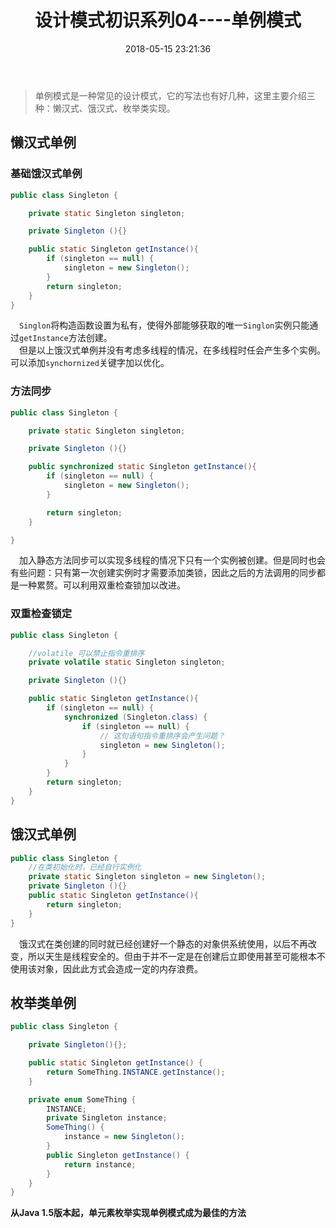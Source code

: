 ﻿---
layout: ew
title: 设计模式初识系列04----单例模式
date: 2018-05-15 23:21:36
tags:
    - Java
    - 设计模式
---

>单例模式是一种常见的设计模式，它的写法也有好几种，这里主要介绍三种：懒汉式、饿汉式、枚举类实现。

<!--more-->

## 懒汉式单例

### 基础饿汉式单例
```java
public class Singleton {

    private static Singleton singleton;

    private Singleton (){}

    public static Singleton getInstance(){
        if (singleton == null) {
            singleton = new Singleton();
        }
        return singleton;
    }
}
```
&ensp;&ensp;`Singlon`将构造函数设置为私有，使得外部能够获取的唯一`Singlon`实例只能通过`getInstance`方法创建。
<br>
&ensp;&ensp;但是以上饿汉式单例并没有考虑多线程的情况，在多线程时任会产生多个实例。可以添加`synchornized`关键字加以优化。

### 方法同步
```java
public class Singleton {

    private static Singleton singleton;

    private Singleton (){}

    public synchronized static Singleton getInstance(){
        if (singleton == null) {
            singleton = new Singleton();
        }

        return singleton;
    }

}
```
&ensp;&ensp;加入静态方法同步可以实现多线程的情况下只有一个实例被创建。但是同时也会有些问题：只有第一次创建实例时才需要添加类锁，因此之后的方法调用的同步都是一种累赘。可以利用双重检查锁加以改进。

### 双重检查锁定
```java
public class Singleton {

    //volatile 可以禁止指令重排序
    private volatile static Singleton singleton;

    private Singleton (){}

    public static Singleton getInstance(){
        if (singleton == null) {
            synchronized (Singleton.class) {
                if (singleton == null) {
                    // 这句语句指令重排序会产生问题？
                    singleton = new Singleton();
                }
            }
        }
        return singleton;
    }
}
```

## 饿汉式单例
```java
public class Singleton {
    //在类初始化时，已经自行实例化
    private static Singleton singleton = new Singleton();
    private Singleton (){}
    public static Singleton getInstance(){
        return singleton;
    }
}
```
&ensp;&ensp;饿汉式在类创建的同时就已经创建好一个静态的对象供系统使用，以后不再改变，所以天生是线程安全的。但由于并不一定是在创建后立即使用甚至可能根本不使用该对象，因此此方式会造成一定的内存浪费。

## 枚举类单例
```java
public class Singleton {

    private Singleton(){};

    public static Singleton getInstance() {
        return SomeThing.INSTANCE.getInstance();
    }

    private enum SomeThing {
        INSTANCE;
        private Singleton instance;
        SomeThing() {
            instance = new Singleton();
        }
        public Singleton getInstance() {
            return instance;
        }
    }
}
```
**从Java 1.5版本起，单元素枚举实现单例模式成为最佳的方法**
